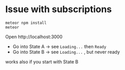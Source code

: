 # Issue with subscriptions

```
meteor npm install
meteor
```

Open http://localhost:3000

- Go into State A -> see `Loading...` then `Ready`
- Go into State B -> see `Loading...` , but never ready

works also if you start with State B
